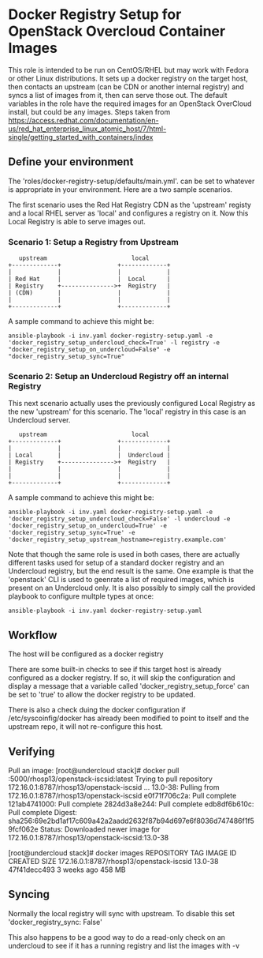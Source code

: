 # Docker Registry Setup for OpenStack Overcloud Container Images
This role is intended to be run on CentOS/RHEL but may work with Fedora or other Linux distributions. It sets up a docker registry on the target host, then contacts an upstream (can be CDN or another internal registry) and syncs a list of images from it, then can serve those out. The default variables in the role have the required images for an OpenStack OverCloud install, but could be any images. Steps taken from https://access.redhat.com/documentation/en-us/red_hat_enterprise_linux_atomic_host/7/html-single/getting_started_with_containers/index

## Define your environment
The 'roles/docker-registry-setup/defaults/main.yml'. can be set to whatever is appropriate in your environment. Here are a two sample scenarios. 

The first scenario uses the Red Hat Registry CDN as the 'upstream' registy and a local RHEL server as 'local' and configures a registry on it. Now this Local Registry is able to serve images out.

### Scenario 1: Setup a Registry from Upstream
```
   upstream                        local
+-------------+                +-------------+
|             |                |             |
| Red Hat     |                |  Local      |
| Registry    +--------------->+  Registry   |
| (CDN)       |                |             |
|             |                |             |
+-------------+                +-------------+
```

A sample command to achieve this might be:
```
ansible-playbook -i inv.yaml docker-registry-setup.yaml -e 'docker_registry_setup_undercloud_check=True' -l registry -e "docker_registry_setup_on_undercloud=False" -e "docker_registry_setup_sync=True"
```

### Scenario 2: Setup an Undercloud Registry off an internal Registry
This next scenario actually uses the previously configured Local Registry as the new 'upstream' for this scenario. The 'local' registry in this case is an Undercloud server. 

```
   upstream                        local
+-------------+                +-------------+
|             |                |             |
| Local       |                |  Undercloud |
| Registry    +--------------->+  Registry   |
|             |                |             |
|             |                |             |
+-------------+                +-------------+
```

A sample command to achieve this might be:
```
ansible-playbook -i inv.yaml docker-registry-setup.yaml -e 'docker_registry_setup_undercloud_check=False' -l undercloud -e 'docker_registry_setup_on_undercloud=True' -e 'docker_registry_setup_sync=True' -e 'docker_registry_setup_upstream_hostname=registry.example.com'
```


Note that though the same role is used in both cases, there are actually different tasks used for setup of a standard docker registry and an Undercloud registry, but the end result is the same. One example is that the 'openstack' CLI is used to geenrate a list of required images, which is present on an Undercloud only. It is also possibly to simply call the provided playbook to configure multple types at once:

```
ansible-playbook -i inv.yaml docker-registry-setup.yaml
```

## Workflow
The host will be configured as a docker registry

There are some built-in checks to see if this target host is already configured as a docker registry. If so, it will skip the configuration and display a message that a variable called 'docker_registry_setup_force' can be set to 'true' to allow the docker registry to be updated.

There is also a check duing the docker configuration if /etc/syscoinfig/docker has already been modified to point to itself and the upstream repo, it will not re-configure this host.

## Verifying
Pull an image:
[root@undercloud stack]# docker pull <hostname>:5000/rhosp13/openstack-iscsid:latest
Trying to pull repository 172.16.0.1:8787/rhosp13/openstack-iscsid ...
13.0-38: Pulling from 172.16.0.1:8787/rhosp13/openstack-iscsid
e0f71f706c2a: Pull complete
121ab4741000: Pull complete
2824d3a8e244: Pull complete
edb8df6b610c: Pull complete
Digest: sha256:69e2bd1af17c609a42a2aadd2632f87b94d697e6f8036d747486f1f59fcf062e
Status: Downloaded newer image for 172.16.0.1:8787/rhosp13/openstack-iscsid:13.0-38

[root@undercloud stack]# docker images
REPOSITORY                                 TAG                 IMAGE ID            CREATED             SIZE
172.16.0.1:8787/rhosp13/openstack-iscsid   13.0-38             47f41decc493        3 weeks ago         458 MB

## Syncing
Normally the local registry will sync with upstream. To disable this set 'docker_registry_sync: False'

This also happens to be a good way to do a read-only check on an undercloud to see if it has a running registry and list the images with -v
